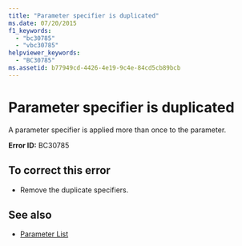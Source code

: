```yaml
---
title: "Parameter specifier is duplicated"
ms.date: 07/20/2015
f1_keywords: 
  - "bc30785"
  - "vbc30785"
helpviewer_keywords: 
  - "BC30785"
ms.assetid: b77949cd-4426-4e19-9c4e-84cd5cb89bcb
---
```

# Parameter specifier is duplicated
A parameter specifier is applied more than once to the parameter.  
  
 **Error ID:** BC30785  
  
## To correct this error  
  
- Remove the duplicate specifiers.  
  
## See also

- [Parameter List](../../visual-basic/language-reference/statements/parameter-list.md)
